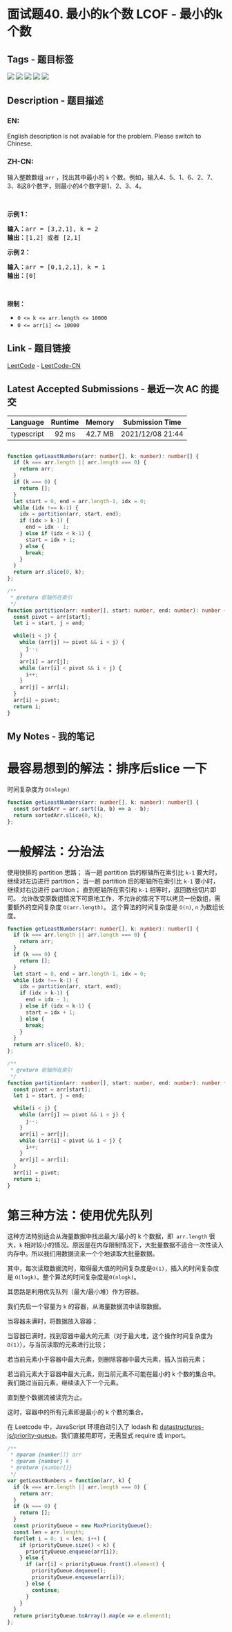 
# 面试题40. 最小的k个数  LCOF - 最小的k个数

## Tags - 题目标签

 <img src="https://img.shields.io/badge/Array-数组-blue.svg">   <img src="https://img.shields.io/badge/Divide and Conquer-分治-blue.svg">   <img src="https://img.shields.io/badge/Quickselect-快速选择-blue.svg">   <img src="https://img.shields.io/badge/Sorting-排序-blue.svg">   <img src="https://img.shields.io/badge/Heap (Priority Queue)-堆（优先队列）-blue.svg">  


## Description - 题目描述

### EN:
English description is not available for the problem. Please switch to Chinese.

### ZH-CN:
<p>输入整数数组 <code>arr</code> ，找出其中最小的 <code>k</code> 个数。例如，输入4、5、1、6、2、7、3、8这8个数字，则最小的4个数字是1、2、3、4。</p>

<p>&nbsp;</p>

<p><strong>示例 1：</strong></p>

<pre><strong>输入：</strong>arr = [3,2,1], k = 2
<strong>输出：</strong>[1,2] 或者 [2,1]
</pre>

<p><strong>示例 2：</strong></p>

<pre><strong>输入：</strong>arr = [0,1,2,1], k = 1
<strong>输出：</strong>[0]</pre>

<p>&nbsp;</p>

<p><strong>限制：</strong></p>

<ul>
	<li><code>0 &lt;= k &lt;= arr.length &lt;= 10000</code></li>
	<li><code>0 &lt;= arr[i]&nbsp;&lt;= 10000</code></li>
</ul>



## Link - 题目链接

[LeetCode](https://leetcode.com/problems/zui-xiao-de-kge-shu-lcof/description/)  -  [LeetCode-CN](https://leetcode.cn/problems/zui-xiao-de-kge-shu-lcof/description/)
## Latest Accepted Submissions - 最近一次 AC 的提交


| Language | Runtime | Memory | Submission Time |
|:---:|:---:|:---:|:---:|
| typescript  | 92 ms | 42.7 MB | 2021/12/08 21:44 |

```typescript

function getLeastNumbers(arr: number[], k: number): number[] {
  if (k === arr.length || arr.length === 0) {
    return arr;
  }
  if (k === 0) {
    return [];
  }
  let start = 0, end = arr.length-1, idx = 0;
  while (idx !== k-1) {
    idx = partition(arr, start, end);
    if (idx > k-1) {
      end = idx - 1;
    } else if (idx < k-1) {
      start = idx + 1;
    } else {
      break;
    }
  }
  return arr.slice(0, k);
};

/**
 * @return 枢轴所在索引
 */
function partition(arr: number[], start: number, end: number): number {
  const pivot = arr[start];
  let i = start, j = end;

  while(i < j) {
    while (arr[j] >= pivot && i < j) {
      j--;
    }
    arr[i] = arr[j];
    while (arr[i] < pivot && i < j) {
      i++;
    }
    arr[j] = arr[i];
  }
  arr[i] = pivot;
  return i;
}

```
## My Notes - 我的笔记


# 最容易想到的解法：排序后slice 一下
时间复杂度为 `O(nlogn)`
```typescript
function getLeastNumbers(arr: number[], k: number): number[] {
  const sortedArr = arr.sort((a, b) => a - b);
  return sortedArr.slice(0, k);
};
```

# 一般解法：分治法
使用快排的 partition 思路；
当一趟 partition 后的枢轴所在索引比 `k-1` 要大时，继续对左边进行 partition；
当一趟 partition 后的枢轴所在索引比 `k-1` 要小时，继续对右边进行 partition；
直到枢轴所在索引和 `k-1` 相等时，返回数组切片即可。
允许改变原数组情况下可原地工作，不允许的情况下可以拷贝一份数组，需要额外的空间复杂度 `O(arr.length)`。
这个算法的时间复杂度是 `O(n)`, `n` 为数组长度。
```typescript
function getLeastNumbers(arr: number[], k: number): number[] {
  if (k === arr.length || arr.length === 0) {
    return arr;
  }
  if (k === 0) {
    return [];
  }
  let start = 0, end = arr.length-1, idx = 0;
  while (idx !== k-1) {
    idx = partition(arr, start, end);
    if (idx > k-1) {
      end = idx - 1;
    } else if (idx < k-1) {
      start = idx + 1;
    } else {
      break;
    }
  }
  return arr.slice(0, k);
};

/**
 * @return 枢轴所在索引
 */
function partition(arr: number[], start: number, end: number): number {
  const pivot = arr[start];
  let i = start, j = end;

  while(i < j) {
    while (arr[j] >= pivot && i < j) {
      j--;
    }
    arr[i] = arr[j];
    while (arr[i] < pivot && i < j) {
      i++;
    }
    arr[j] = arr[i];
  }
  arr[i] = pivot;
  return i;
}
```

# 第三种方法：使用优先队列
这种方法特别适合从海量数据中找出最大/最小的 k 个数据，即` arr.length` 很大，`k` 相对较小的情况。原因是在内存限制情况下，大批量数据不适合一次性读入内存中。所以我们用数据流来一个个地读取大批量数据。

其中，每次读取数据流时，取得最大值的时间复杂度是`O(1)`，插入的时间复杂度是 `O(logk)`。整个算法的时间复杂度是`O(nlogk)`。

其思路是利用优先队列（最大/最小堆）作为容器。

我们先启一个容量为 `k` 的容器，从海量数据流中读取数据。

当容器未满时，将数据放入容器；

当容器已满时，找到容器中最大的元素（对于最大堆，这个操作时间复杂度为 `O(1)`），与当前读取的元素进行比较；

若当前元素小于容器中最大元素，则删除容器中最大元素，插入当前元素；

若当前元素大于容器中最大元素，则当前元素不可能在最小的 k 个数的集合中。我们跳过当前元素，继续读入下一个元素。

直到整个数据流被读完为止。

这时，容器中的所有元素即是最小的 k 个数的集合。

在 Leetcode 中，JavaScript 环境自动引入了 lodash 和 [datastructures-js/priority-queue](https://github.com/datastructures-js/priority-queue)。我们直接用即可，无需显式 require 或 import。

```javascript
/**
 * @param {number[]} arr
 * @param {number} k
 * @return {number[]}
 */
var getLeastNumbers = function(arr, k) {
  if (k === arr.length || arr.length === 0) {
    return arr;
  }
  if (k === 0) {
    return [];
  }
  const priorityQueue = new MaxPriorityQueue();
  const len = arr.length;
  for(let i = 0; i < len; i++) {
    if (priorityQueue.size() < k) {
      priorityQueue.enqueue(arr[i]);
    } else {
      if (arr[i] < priorityQueue.front().element) {
        priorityQueue.dequeue();
        priorityQueue.enqueue(arr[i]);
      } else {
        continue;
      }
    }
  }
  return priorityQueue.toArray().map(e => e.element);
};
```





